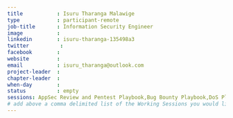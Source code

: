 ```yaml
---
title           : Isuru Tharanga Malawige
type            : participant-remote
job-title       : Information Security Engineer
image           :
linkedin        : isuru-tharanga-135498a3
twitter          :
facebook        :
website         :
email           : isuru_tharanga@outlook.com
project-leader  :
chapter-leader  :
when-day        :
status          : empty
sessions: AppSec Review and Pentest Playbook,Bug Bounty Playbook,DoS Playbook,Incident Response Playbook,Security Monitoring Playbooks,AppSec SOC Monitoring Visualisation,Incident Response Playbook,Data behind Owasp Top 10 2017,Implications of Owasp Top 10 2017,Threat Modeling Scaling,Security Champions Threat Modeling,Threat Modeling Cheat Sheet,Threat Modeling Templates,Threat Modeling Tools,Mobile Security Testing Guide (MSTG),Cheat Sheets,Webgoat
# add above a comma delimited list of the Working Sessions you would like to attend (use the session's title)
---
```


<!-- put more details about participant here -->
